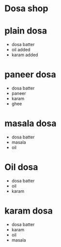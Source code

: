 # Dosa shop

# plain dosa
* dosa batter
* oil added
* karam added

# paneer dosa
* dosa batter
* paneer
* karam
* ghee

# masala dosa
* dosa batter
* masala
* oil

# Oil dosa
* dosa batter
* oil
* karam

# karam dosa
* dosa batter
* karam
* oil
* masala